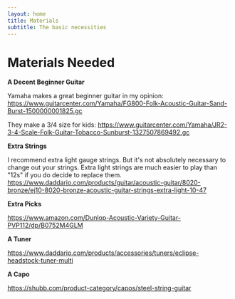 ```yaml
---
layout: home
title: Materials
subtitle: The basic necessities
---
```


<!-- materials.md 6615fbe6f42c55eb3fb4bd26e6493916 -->

# Materials Needed

__A Decent Beginner Guitar__

Yamaha makes a great beginner guitar in my opinion: <a href="https://www.guitarcenter.com/Yamaha/FG800-Folk-Acoustic-Guitar-Sand-Burst-1500000001825.gc">https://www.guitarcenter.com/Yamaha/FG800-Folk-Acoustic-Guitar-Sand-Burst-1500000001825.gc</a>

They make a 3/4 size for kids: <a href="https://www.guitarcenter.com/Yamaha/JR2-3-4-Scale-Folk-Guitar-Tobacco-Sunburst-1327507869492.gc">https://www.guitarcenter.com/Yamaha/JR2-3-4-Scale-Folk-Guitar-Tobacco-Sunburst-1327507869492.gc</a>

__Extra Strings__

I recommend extra light gauge strings. But it's not absolutely necessary to change out your strings. Extra light strings are much easier to play than "12s" if you do decide to replace them. <a href="https://www.daddario.com/products/guitar/acoustic-guitar/8020-bronze/ej10-8020-bronze-acoustic-guitar-strings-extra-light-10-47">https://www.daddario.com/products/guitar/acoustic-guitar/8020-bronze/ej10-8020-bronze-acoustic-guitar-strings-extra-light-10-47</a>

__Extra Picks__

<a href="https://www.amazon.com/Dunlop-Acoustic-Variety-Guitar-PVP112/dp/B0752M4GLM/">https://www.amazon.com/Dunlop-Acoustic-Variety-Guitar-PVP112/dp/B0752M4GLM</a>

__A Tuner__

<a href="https://www.daddario.com/products/accessories/tuners/eclipse-headstock-tuner-multi">https://www.daddario.com/products/accessories/tuners/eclipse-headstock-tuner-multi</a>

__A Capo__

<a href="https://shubb.com/product-category/capos/steel-string-guitar">https://shubb.com/product-category/capos/steel-string-guitar</a>

